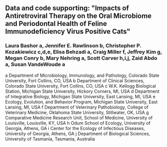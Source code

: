 ## Data and code supporting: "Impacts of Antiretroviral Therapy on the Oral Microbiome and Periodontal Health of Feline Immunodeficiency Virus Positive Cats"

### Laura Bashor a, Jennifer E. Rawlinson b, Christopher P. Kozakiewicz c,d,e, Elisa Behzadi a, Craig Miller f, Jeffrey Kim g, Megan Conry b, Mary Nehring a, Scott Carver h,i,j, Zaid Abdo a, Susan VandeWoude a

a Department of Microbiology, Immunology, and Pathology, Colorado State University, Fort Collins, CO, USA
b Department of Clinical Sciences, Colorado State University, Fort Collins, CO, USA
c W.K. Kellogg Biological Station, Michigan State University, Hickory Corners, MI, USA
d Department of Integrative Biology, Michigan State University, East Lansing, MI, USA
e Ecology, Evolution, and Behavior Program, Michigan State University, East Lansing, MI, USA
f Department of Veterinary Pathobiology, College of Veterinary Medicine, Oklahoma State University, Stillwater, OK, USA
g Comparative Medicine Research Unit, School of Medicine, University of Louisville, Louisville, KY, USA
h Odum School of Ecology, University of Georgia, Athens, GA
i Center for the Ecology of Infectious Diseases, University of Georgia, Athens, GA
j Department of Biological Sciences, University of Tasmania, Tasmania, Australia

